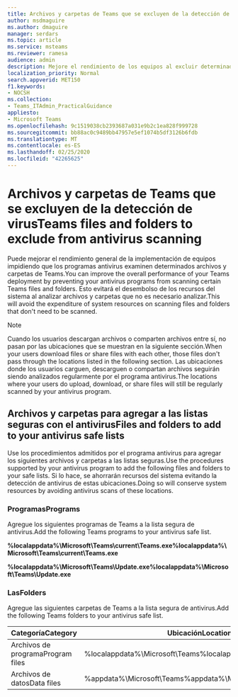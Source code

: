 ```yaml
---
title: Archivos y carpetas de Teams que se excluyen de la detección de virus
author: msdmaguire
ms.author: dmaguire
manager: serdars
ms.topic: article
ms.service: msteams
ms.reviewer: ramesa
audience: admin
description: Mejore el rendimiento de los equipos al excluir determinados archivos y carpetas de la exploración antivirus normal.
localization_priority: Normal
search.appverid: MET150
f1.keywords:
- NOCSH
ms.collection:
- Teams_ITAdmin_PracticalGuidance
appliesto:
- Microsoft Teams
ms.openlocfilehash: 9c1519038cb2393687a031e9b2c1ea828f999728
ms.sourcegitcommit: bb88ac0c9489bb47957e5ef1074b5df3126b6fdb
ms.translationtype: MT
ms.contentlocale: es-ES
ms.lasthandoff: 02/25/2020
ms.locfileid: "42265625"
---
```

<a name="teams-files-and-folders-to-exclude-from-antivirus-scanning"></a><span data-ttu-id="63a1e-103">Archivos y carpetas de Teams que se excluyen de la detección de virus</span><span class="sxs-lookup"><span data-stu-id="63a1e-103">Teams files and folders to exclude from antivirus scanning</span></span>
=================================

<span data-ttu-id="63a1e-104">Puede mejorar el rendimiento general de la implementación de equipos impidiendo que los programas antivirus examinen determinados archivos y carpetas de Teams.</span><span class="sxs-lookup"><span data-stu-id="63a1e-104">You can improve the overall performance of your Teams deployment by preventing your antivirus programs from scanning certain Teams files and folders.</span></span> <span data-ttu-id="63a1e-105">Esto evitará el desembolso de los recursos del sistema al analizar archivos y carpetas que no es necesario analizar.</span><span class="sxs-lookup"><span data-stu-id="63a1e-105">This will avoid the expenditure of system resources on scanning files and folders that don't need to be scanned.</span></span>

> [!NOTE]
> <span data-ttu-id="63a1e-106">Cuando los usuarios descargan archivos o comparten archivos entre sí, no pasan por las ubicaciones que se muestran en la siguiente sección.</span><span class="sxs-lookup"><span data-stu-id="63a1e-106">When your users download files or share files with each other, those files don't pass through the locations listed in the following section.</span></span> <span data-ttu-id="63a1e-107">Las ubicaciones donde los usuarios carguen, descarguen o compartan archivos seguirán siendo analizados regularmente por el programa antivirus.</span><span class="sxs-lookup"><span data-stu-id="63a1e-107">The locations where your users do upload, download, or share files will still be regularly scanned by your antivirus program.</span></span>

## <a name="files-and-folders-to-add-to-your-antivirus-safe-lists"></a><span data-ttu-id="63a1e-108">Archivos y carpetas para agregar a las listas seguras con el antivirus</span><span class="sxs-lookup"><span data-stu-id="63a1e-108">Files and folders to add to your antivirus safe lists</span></span>

<span data-ttu-id="63a1e-109">Use los procedimientos admitidos por el programa antivirus para agregar los siguientes archivos y carpetas a las listas seguras.</span><span class="sxs-lookup"><span data-stu-id="63a1e-109">Use the procedures supported by your antivirus program to add the following files and folders to your safe lists.</span></span> <span data-ttu-id="63a1e-110">Si lo hace, se ahorrarán recursos del sistema evitando la detección de antivirus de estas ubicaciones.</span><span class="sxs-lookup"><span data-stu-id="63a1e-110">Doing so will conserve system resources by avoiding antivirus scans of these locations.</span></span>

### <a name="programs"></a><span data-ttu-id="63a1e-111">Programas</span><span class="sxs-lookup"><span data-stu-id="63a1e-111">Programs</span></span>

<span data-ttu-id="63a1e-112">Agregue los siguientes programas de Teams a la lista segura de antivirus.</span><span class="sxs-lookup"><span data-stu-id="63a1e-112">Add the following Teams programs to your antivirus safe list.</span></span>

<span data-ttu-id="63a1e-113">**%localappdata%\Microsoft\Teams\current\Teams.exe**</span><span class="sxs-lookup"><span data-stu-id="63a1e-113">**%localappdata%\Microsoft\Teams\current\Teams.exe**</span></span>

<span data-ttu-id="63a1e-114">**%localappdata%\Microsoft\Teams\Update.exe**</span><span class="sxs-lookup"><span data-stu-id="63a1e-114">**%localappdata%\Microsoft\Teams\Update.exe**</span></span>

### <a name="folders"></a><span data-ttu-id="63a1e-115">Las</span><span class="sxs-lookup"><span data-stu-id="63a1e-115">Folders</span></span>

<span data-ttu-id="63a1e-116">Agregue las siguientes carpetas de Teams a la lista segura de antivirus.</span><span class="sxs-lookup"><span data-stu-id="63a1e-116">Add the following Teams folders to your antivirus safe list.</span></span>

|<span data-ttu-id="63a1e-117">Categoría</span><span class="sxs-lookup"><span data-stu-id="63a1e-117">Category</span></span>  |<span data-ttu-id="63a1e-118">Ubicación</span><span class="sxs-lookup"><span data-stu-id="63a1e-118">Location</span></span>  |
|---------|---------|
|<span data-ttu-id="63a1e-119">Archivos de programa</span><span class="sxs-lookup"><span data-stu-id="63a1e-119">Program files</span></span>  |<span data-ttu-id="63a1e-120">%localappdata%\Microsoft\Teams</span><span class="sxs-lookup"><span data-stu-id="63a1e-120">%localappdata%\Microsoft\Teams</span></span>|
|<span data-ttu-id="63a1e-121">Archivos de datos</span><span class="sxs-lookup"><span data-stu-id="63a1e-121">Data files</span></span>     |<span data-ttu-id="63a1e-122">%appdata%\Microsoft\Teams</span><span class="sxs-lookup"><span data-stu-id="63a1e-122">%appdata%\Microsoft\Teams</span></span>\ |
